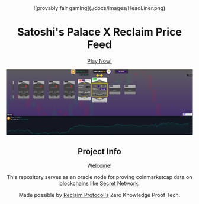 <div style="text-align: center;">
  ![provably fair gaming](./docs/images/HeadLiner.png)

  # Satoshi's Palace X Reclaim Price Feed

  [Play Now!](https://satoshispalace.casino/secret/bullorbear)

  <img src="./docs/images/bvb.png" alt="New Image">

  ## Project Info
  Welcome! 

  This repository serves as an oracle node for proving coinmarketcap data on blockchains like [Secret Network](https://scrt.network/). 

  Made possible by [Reclaim Protocol's](https://www.reclaimprotocol.org/#my-16) Zero Knowledge Proof Tech.
</div>